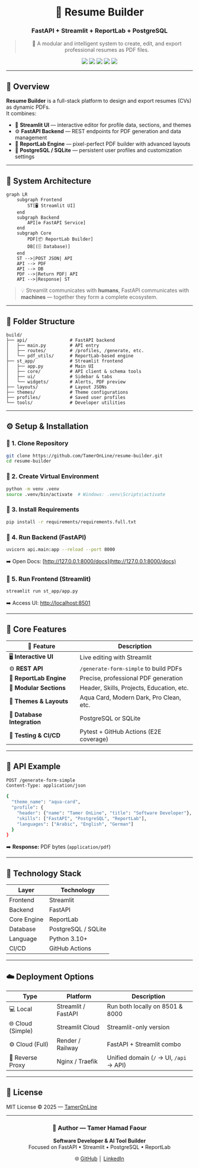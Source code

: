 <div align="center">

# 🧩 **Resume Builder**
### FastAPI + Streamlit + ReportLab + PostgreSQL

> 🧠 A modular and intelligent system to create, edit, and export professional resumes as PDF files.

<p align="center">
  <img src="https://img.shields.io/badge/Python-3.10%2B-blue.svg" />
  <img src="https://img.shields.io/badge/FastAPI-Backend-success" />
  <img src="https://img.shields.io/badge/Streamlit-Frontend-ff4b4b" />
  <img src="https://img.shields.io/badge/ReportLab-PDF%20Engine-f9c00c" />
  <img src="https://img.shields.io/badge/License-MIT-lightgrey" />
</p>

</div>

---

## 🚀 **Overview**

**Resume Builder** is a full-stack platform to design and export resumes (CVs) as dynamic PDFs.  
It combines:

- 🎨 **Streamlit UI** — interactive editor for profile data, sections, and themes  
- ⚙️ **FastAPI Backend** — REST endpoints for PDF generation and data management  
- 🧱 **ReportLab Engine** — pixel-perfect PDF builder with advanced layouts  
- 💾 **PostgreSQL / SQLite** — persistent user profiles and customization settings  

---

## 🧩 **System Architecture**

```mermaid
graph LR
    subgraph Frontend
        ST[🖥️ Streamlit UI]
    end
    subgraph Backend
        API[⚙️ FastAPI Service]
    end
    subgraph Core
        PDF[📦 ReportLab Builder]
        DB[(🗄️ Database)]
    end
    ST -->|POST JSON| API
    API --> PDF
    API --> DB
    PDF -->|Return PDF| API
    API -->|Response| ST
```

> 💡 Streamlit communicates with **humans**, FastAPI communicates with **machines** — together they form a complete ecosystem.

---

## 📁 **Folder Structure**

```
build/
├── api/                # FastAPI backend
│   ├── main.py         # API entry
│   ├── routes/         # /profiles, /generate, etc.
│   └── pdf_utils/      # ReportLab-based engine
├── st_app/             # Streamlit frontend
│   ├── app.py          # Main UI
│   ├── core/           # API client & schema tools
│   ├── ui/             # Sidebar & tabs
│   └── widgets/        # Alerts, PDF preview
├── layouts/            # Layout JSONs
├── themes/             # Theme configurations
├── profiles/           # Saved user profiles
└── tools/              # Developer utilities
```

---

## ⚙️ **Setup & Installation**

### 🔹 1. Clone Repository
```bash
git clone https://github.com/TamerOnLine/resume-builder.git
cd resume-builder
```

### 🔹 2. Create Virtual Environment
```bash
python -m venv .venv
source .venv/bin/activate  # Windows: .venv\Scripts\activate
```

### 🔹 3. Install Requirements
```bash
pip install -r requirements/requirements.full.txt
```

### 🔹 4. Run Backend (FastAPI)
```bash
uvicorn api.main:app --reload --port 8000
```
➡️ Open Docs: [http://127.0.0.1:8000/docs](http://127.0.0.1:8000/docs)

### 🔹 5. Run Frontend (Streamlit)
```bash
streamlit run st_app/app.py
```
➡️ Access UI: [http://localhost:8501](http://localhost:8501)

---

## 🧠 **Core Features**

| 🚀 Feature | Description |
|-------------|-------------|
| 🖥️ **Interactive UI** | Live editing with Streamlit |
| ⚙️ **REST API** | `/generate-form-simple` to build PDFs |
| 🧾 **ReportLab Engine** | Precise, professional PDF generation |
| 🧩 **Modular Sections** | Header, Skills, Projects, Education, etc. |
| 🎨 **Themes & Layouts** | Aqua Card, Modern Dark, Pro Clean, etc. |
| 💾 **Database Integration** | PostgreSQL or SQLite |
| 🧪 **Testing & CI/CD** | Pytest + GitHub Actions (E2E coverage) |

---

## 📡 **API Example**

```bash
POST /generate-form-simple
Content-Type: application/json

{
  "theme_name": "aqua-card",
  "profile": {
    "header": {"name": "Tamer OnLine", "title": "Software Developer"},
    "skills": ["FastAPI", "PostgreSQL", "ReportLab"],
    "languages": ["Arabic", "English", "German"]
  }
}
```

➡️ **Response:** PDF bytes (`application/pdf`)

---

## 🧱 **Technology Stack**

| Layer | Technology |
|-------|-------------|
| Frontend | Streamlit |
| Backend | FastAPI |
| Core Engine | ReportLab |
| Database | PostgreSQL / SQLite |
| Language | Python 3.10+ |
| CI/CD | GitHub Actions |

---

## ☁️ **Deployment Options**

| Type | Platform | Description |
|------|-----------|-------------|
| 💻 Local | Streamlit / FastAPI | Run both locally on 8501 & 8000 |
| 🌐 Cloud (Simple) | Streamlit Cloud | Streamlit-only version |
| ⚙️ Cloud (Full) | Render / Railway | FastAPI + Streamlit combo |
| 🧭 Reverse Proxy | Nginx / Traefik | Unified domain (`/` → UI, `/api` → API) |

---

## 🧾 **License**

MIT License © 2025 — [TamerOnLine](https://github.com/TamerOnLine)

---

<div align="center">

### 👤 **Author — Tamer Hamad Faour**
**Software Developer & AI Tool Builder**  
Focused on FastAPI • Streamlit • PostgreSQL • ReportLab  

🌐 [GitHub](https://github.com/TamerOnLine) │ [LinkedIn](https://linkedin.com/in/tameronline)

</div>
